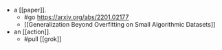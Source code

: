 - a [[paper]].
	- #go https://arxiv.org/abs/2201.02177
	- [[Generalization Beyond Overfitting on Small Algorithmic Datasets]]
- an [[action]].
	- #pull [[grok]]